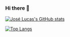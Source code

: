### Hi there 👋

[![José Lucas's GitHub stats](https://github-readme-stats.vercel.app/api?username=joselucassr)](https://github.com/anuraghazra/github-readme-stats)

[![Top Langs](https://github-readme-stats.vercel.app/api/top-langs/?username=joselucassr)](https://github.com/anuraghazra/github-readme-stats)

<!--
**joselucassr/joselucassr** is a ✨ _special_ ✨ repository because its `README.md` (this file) appears on your GitHub profile.

Here are some ideas to get you started:

- 🔭 I’m currently working on ...
- 🌱 I’m currently learning ...
- 👯 I’m looking to collaborate on ...
- 🤔 I’m looking for help with ...
- 💬 Ask me about ...
- 📫 How to reach me: ...
- 😄 Pronouns: ...
- ⚡ Fun fact: ...
-->
